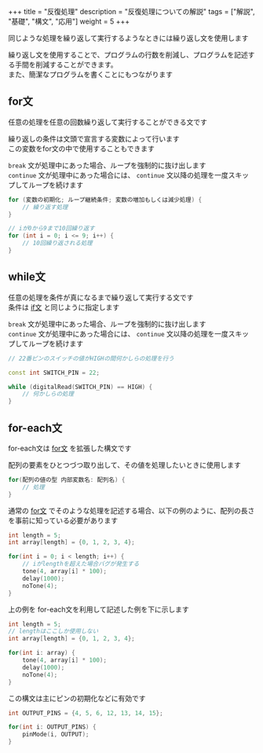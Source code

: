 +++
title = "反復処理"
description = "反復処理についての解説"
tags = ["解説", "基礎", "構文", "応用"]
weight = 5
+++

同じような処理を繰り返して実行するようなときには繰り返し文を使用します

繰り返し文を使用することで、プログラムの行数を削減し、プログラムを記述する手間を削減することができます。  
また、簡潔なプログラムを書くことにもつながります

## for文

任意の処理を任意の回数繰り返して実行することができる文です

繰り返しの条件は文頭で宣言する変数によって行います  
この変数をfor文の中で使用することもできます

`break` 文が処理中にあった場合、ループを強制的に抜け出します  
`continue` 文が処理中にあった場合には、 `continue` 文以降の処理を一度スキップしてループを続けます

```c++
for (変数の初期化; ループ継続条件; 変数の増加もしくは減少処理) {
    // 繰り返す処理
}

// iが0から9まで10回繰り返す
for (int i = 0; i <= 9; i++) {
    // 10回繰り返される処理
}
```

## while文

任意の処理を条件が真になるまで繰り返して実行する文です  
条件は [if文](/software/syntax/conditional-branch/#if文) と同じように指定します

`break` 文が処理中にあった場合、ループを強制的に抜け出します  
`continue` 文が処理中にあった場合には、 `continue` 文以降の処理を一度スキップしてループを続けます

```c++
// 22番ピンのスイッチの値がHIGHの間何かしらの処理を行う

const int SWITCH_PIN = 22;

while (digitalRead(SWITCH_PIN) == HIGH) {
    // 何かしらの処理
}
```

## for-each文

for-each文は [for文](#for文) を拡張した構文です

配列の要素をひとつづつ取り出して、その値を処理したいときに使用します

```c++
for(配列の値の型 内部変数名: 配列名) {
    // 処理
}
```

通常の [for文](#for文) でそのような処理を記述する場合、以下の例のように、配列の長さを事前に知っている必要があります

```c++
int length = 5;
int array[length] = {0, 1, 2, 3, 4};

for(int i = 0; i < length; i++) {
    // iがlengthを超えた場合バグが発生する
    tone(4, array[i] * 100);
    delay(1000);
    noTone(4);
}
```

上の例を for-each文を利用して記述した例を下に示します

```c++
int length = 5;
// lengthはここしか使用しない
int array[length] = {0, 1, 2, 3, 4};

for(int i: array) {
    tone(4, array[i] * 100);
    delay(1000);
    noTone(4);
}
```

この構文は主にピンの初期化などに有効です

```c++
int OUTPUT_PINS = {4, 5, 6, 12, 13, 14, 15};

for(int i: OUTPUT_PINS) {
    pinMode(i, OUTPUT);
}
```
